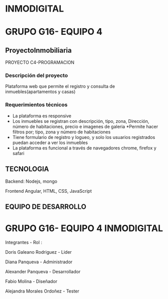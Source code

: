 

# INMODIGITAL
# GRUPO G16- EQUIPO 4 
## ProyectoInmobiliaria
PROYECTO C4-PROGRAMACION 


### Descripción del proyecto

Plataforma web que permite el registro y consulta de inmuebles(apartamentos y casas)

### Requerimientos técnicos

* La plataforma es responsive
* Los inmuebles se registran con descripción, tipo, zona,  Dirección, número de habitaciones, precio e imagenes de galeria
*Permite hacer filtros por; tipo, zona y número de habitaciones
* Tiene formulario de registro y logueo, y solo los usuarios registrados puedan acceder a ver los inmuebles
* La plataforma es funcional a través de navegadores chrome, firefox y safari


## TECNOLOGIA

Backend: Nodejs,  mongo

Frontend Angular, HTML, CSS, JavaScript

## EQUIPO DE DESARROLLO

# GRUPO G16- EQUIPO 4 INMODIGITAL

Integrantes - Rol :

Doris Galeano Rodriguez - Lider

Diana Panqueva - Administrador

Alexander Panqueva - Desarrollador

Fabio Molina - Diseñador

Alejandra Morales Ordoñez - Tester

